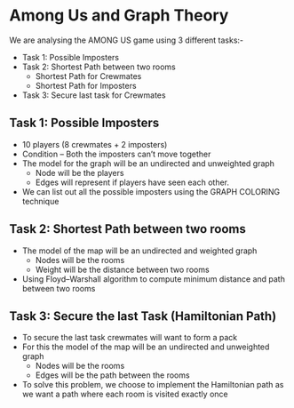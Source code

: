 # Among Us and Graph Theory
We are analysing the AMONG US game using 3 different tasks:- 

* Task 1: Possible Imposters 
* Task 2: Shortest Path between two rooms 
    * Shortest Path for Crewmates
    * Shortest Path for Imposters
* Task 3: Secure last task for Crewmates 

## Task 1: Possible Imposters
* 10 players (8 crewmates + 2 imposters) 
* Condition – Both the imposters can’t move together
* The model for the graph will be an undirected and unweighted graph
    * Node will be the players
    * Edges will represent if players have seen each other.
* We can list out all the possible imposters using the GRAPH COLORING technique 

## Task 2: Shortest Path between two rooms 
* The model of the map will be an undirected and weighted graph
    * Nodes will be the rooms 
    * Weight will be the distance between two rooms
* Using Floyd–Warshall algorithm to compute minimum distance and path between two rooms

## Task 3: Secure the last Task (Hamiltonian Path)
* To secure the last task crewmates will want to form a pack
* For this the model of the map will be an undirected and unweighted graph
    * Nodes will be the rooms
    * Edges will be the path between the rooms
* To solve this problem, we choose to implement the Hamiltonian path as we want a path where each room is visited exactly once